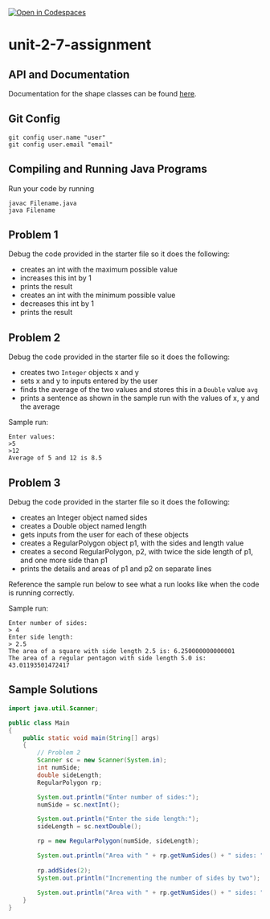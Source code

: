 [![Open in Codespaces](https://classroom.github.com/assets/launch-codespace-2972f46106e565e64193e422d61a12cf1da4916b45550586e14ef0a7c637dd04.svg)](https://classroom.github.com/open-in-codespaces?assignment_repo_id=16429153)
# unit-2-7-assignment

## API and Documentation
Documentation for the shape classes can be found [here](https://coderunner.projectstem.org/docs/shapes/index.html).

## Git Config
```
git config user.name "user"
git config user.email "email"
```

## Compiling and Running Java Programs
Run your code by running
```
javac Filename.java
java Filename
```

## Problem 1
Debug the code provided in the starter file so it does the following:

* creates an int with the maximum possible value
* increases this int by 1
* prints the result
* creates an int with the minimum possible value
* decreases this int by 1
* prints the result

## Problem 2
Debug the code provided in the starter file so it does the following:

* creates two `Integer` objects x and y
* sets x and y to inputs entered by the user
* finds the average of the two values and stores this in a `Double` value `avg`
* prints a sentence as shown in the sample run with the values of x, y and the average

Sample run:
```
Enter values:
>5
>12
Average of 5 and 12 is 8.5
```

## Problem 3
Debug the code provided in the starter file so it does the following:

* creates an Integer object named sides
* creates a Double object named length
* gets inputs from the user for each of these objects
* creates a RegularPolygon object p1, with the sides and length value
* creates a second RegularPolygon, p2, with twice the side length of p1, and one more side than p1
* prints the details and areas of p1 and p2 on separate lines

Reference the sample run below to see what a run looks like when the code is running correctly.

Sample run:
```
Enter number of sides:
> 4
Enter side length:
> 2.5
The area of a square with side length 2.5 is: 6.250000000000001
The area of a regular pentagon with side length 5.0 is: 43.01193501472417
```

## Sample Solutions
```java
import java.util.Scanner;

public class Main
{
	public static void main(String[] args)
	{
		// Problem 2
		Scanner sc = new Scanner(System.in);
		int numSide;
		double sideLength;
		RegularPolygon rp;

		System.out.println("Enter number of sides:");
		numSide = sc.nextInt();

		System.out.println("Enter the side length:");
		sideLength = sc.nextDouble();

		rp = new RegularPolygon(numSide, sideLength);

		System.out.println("Area with " + rp.getNumSides() + " sides: " + rp.getArea());
		
		rp.addSides(2);
		System.out.println("Incrementing the number of sides by two");
		
		System.out.println("Area with " + rp.getNumSides() + " sides: " + rp.getArea());
	}
}
```
